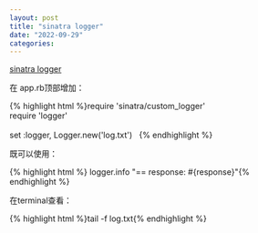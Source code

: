 ```yaml
---
layout: post
title: "sinatra logger"
date: "2022-09-29"
categories: 
---
```

<p><a href="https://www.google.com/url?sa=t&amp;rct=j&amp;q=&amp;esrc=s&amp;source=web&amp;cd=&amp;cad=rja&amp;uact=8&amp;ved=2ahUKEwjLhvOZoLf6AhV4zYsBHYX4CScQFnoECAsQAQ&amp;url=https%3A%2F%2Fstackoverflow.com%2Fquestions%2F73338400%2Fturning-off-log-rotation-with-ruby-logging-gem&amp;usg=AOvVaw382owlkZfbqP7oWqZ-WJsn">sinatra logger</a></p>
<p>在 app.rb顶部增加：</p>
{% highlight html %}require &#39;sinatra/custom_logger&#39;&nbsp;&nbsp;&nbsp;&nbsp;&nbsp;&nbsp;&nbsp;&nbsp;&nbsp;&nbsp;&nbsp;&nbsp;&nbsp;&nbsp;&nbsp;&nbsp;&nbsp;&nbsp;&nbsp;&nbsp;&nbsp; &nbsp;<br />
require &#39;logger&#39;&nbsp;&nbsp;&nbsp;&nbsp;&nbsp;&nbsp;&nbsp;&nbsp;&nbsp;&nbsp;&nbsp;&nbsp;&nbsp;&nbsp;&nbsp;&nbsp;&nbsp;&nbsp;&nbsp;&nbsp;&nbsp;&nbsp;&nbsp;&nbsp;&nbsp;&nbsp;&nbsp;&nbsp;&nbsp;&nbsp;&nbsp;&nbsp;&nbsp;&nbsp;&nbsp;&nbsp; &nbsp;<br />
&nbsp;&nbsp;&nbsp;&nbsp;&nbsp;&nbsp;&nbsp;&nbsp;&nbsp;&nbsp;&nbsp;&nbsp;&nbsp;&nbsp;&nbsp;&nbsp;&nbsp;&nbsp;&nbsp;&nbsp;&nbsp;&nbsp;&nbsp;&nbsp;&nbsp;&nbsp;&nbsp;&nbsp;&nbsp;&nbsp;&nbsp;&nbsp;&nbsp;&nbsp;&nbsp;&nbsp;&nbsp;&nbsp;&nbsp;&nbsp;&nbsp;&nbsp;&nbsp;&nbsp;&nbsp;&nbsp;&nbsp;&nbsp;&nbsp;&nbsp;&nbsp;&nbsp; &nbsp;<br />
set :logger, Logger.new(&#39;log.txt&#39;)&nbsp;&nbsp;&nbsp;{% endhighlight %}
<p>既可以使用：</p>
{% highlight html %}&nbsp;logger.info &quot;== response: #{response}&quot;{% endhighlight %}
<p>在terminal查看：</p>
{% highlight html %}tail -f log.txt{% endhighlight %}
